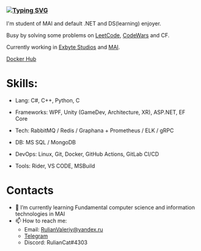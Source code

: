 ### [![Typing SVG](https://readme-typing-svg.herokuapp.com?color=%2336BCF7&lines=Hi+there+👋,+my+name+is+Valeriy)](https://git.io/typing-svg)
I'm student of MAI and default .NET and DS(learning) enjoyer. 

Busy by solving some problems on [LeetCode](https://leetcode.com/DeoEsor/), [CodeWars](https://www.codewars.com/users/DeoEsor) and CF.

Currently working in [Exbyte Studios](https://vk.com/exbytestudios) and [MAI](https://mai.ru/).

[Docker Hub](https://hub.docker.com/u/deoesor)


# Skills:

- Lang: C#, C++, Python, C

- Frameworks: WPF, Unity (GameDev, Architecture, XR), ASP.NET, EF Core
         
- Tech: RabbitMQ / Redis / Graphana + Prometheus / ELK / gRPC
         
- DB: MS SQL / MongoDB 
         
- DevOps: Linux, Git, Docker, GitHub Actions, GitLab CI/CD
      
- Tools: Rider, VS CODE, MSBuild


# Contacts
- 🌱 I’m currently learning Fundamental computer science and information technologies in MAI
- 📫 How to reach me: 
   - Email: RulianValeriy@yandex.ru
   - [Telegram](https://t.me/DeosEsor)
   - Discord: RulianCat#4303
